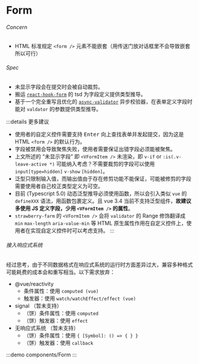 # Form

###### Concern

- HTML 标准规定 `<form />` 元素不能嵌套（用传送门放对话框里不会导致嵌套所以可行）

###### Spec

- 未显示字段会在提交时会被自动裁剪。
- 搬运 [`react-hook-form`](https://www.npmjs.com/package/react-hook-form) 的 tsd 为字段定义提供类型推导。
- 基于一个完全重写且优化的 [`async-validator`](https://github.com/yiminghe/async-validator) 异步校验器，在表单定义字段时能对 `valdator` 的参数提供类型推导。

:::details 更多建议
  - 使用者的自定义控件需要支持 <kbd>Enter</kbd> 向上查找表单并发起提交，因为这是 HTML `<form />` 的默认行为。
  - 字段被禁用会导致聚焦失败，使用者需要保证出错字段必须能被聚焦。
  - 上文所述的 “未显示字段” 即 `<VFormItem />` 未渲染，即 `v-if` or `:is(.v-leave-active *)` 可能纳入考虑？不需要裁剪的字段可以使用 `input[type=hidden]` `v-show` `[hidden]`。
  - 泛型只限制输入值，而输出值由于存在修剪功能不能保证，可能被修剪的字段需要使用者自己校正类型定义为可空。
  - 目前 (Typescript 5.0) 动态泛型推导必须使用函数，所以会引入类似 `vue` 的 `defineXXX` 语法，用函数包裹定义。且 vue 3.4 当前不支持泛型组件，**故建议多使用 JS 定义字段，少用 `<VFormItem />` 的属性**。
  - `strawberry-farm` 的 `<VFormItem />` 会将 `validator` 的 Range 修饰翻译成 `min` `max-length` `aria-value-min` 等 HTML 原生属性作用在自定义控件上，使用者在实现自定义控件时可以考虑支持。
:::

###### 接入响应式系统

经过思考，由于不同数据格式在响应式系统的运行时方面差异过大，兼容多种格式可能耗费的成本会和重写相当。以下需求放弃：

- @vue/reactivity
  - 条件属性：使用 `computed (vue)`
  - 触发器：使用 `watch/watchEffect/effect (vue)`
- signal （暂未支持）
  - （饼）条件属性：使用 `computed`
  - （饼）触发器：使用 `effect`
- 无响应式系统 （暂未支持）
  - （饼）条件属性：使用 `{ [Symbol]: () => { } }`
  - （饼）触发器：使用 `callback`

:::demo components/Form
:::
